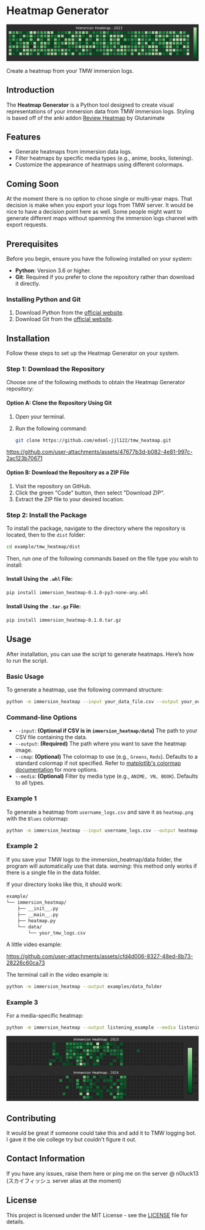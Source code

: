 
# Heatmap Generator

![Introduction to Heatmap Generator](examples/intro.png)

Create a heatmap from your TMW immersion logs.

## Introduction

The **Heatmap Generator** is a Python tool designed to create visual representations of your immersion data from TMW immersion logs. Styling is based off of the anki addon [Review Heatmap](https://ankiweb.net/shared/info/1771074083) by Glutanimate


## Features

- Generate heatmaps from immersion data logs.
- Filter heatmaps by specific media types (e.g., anime, books, listening).
- Customize the appearance of heatmaps using different colormaps.

## Coming Soon

At the moment there is no option to chose single or multi-year maps. That decision is make when you export your logs from TMW server. It would be nice to have a decision point here as well. Some people might want to generate different maps without spamming the immersion logs channel with export requests.

## Prerequisites

Before you begin, ensure you have the following installed on your system:

- **Python**: Version 3.6 or higher.
- **Git**: Required if you prefer to clone the repository rather than download it directly.

### Installing Python and Git

1. Download Python from the [official website](https://www.python.org/downloads/).
2. Download Git from the [official website](https://git-scm.com/).

## Installation

Follow these steps to set up the Heatmap Generator on your system.

### Step 1: Download the Repository

Choose one of the following methods to obtain the Heatmap Generator repository:

#### Option A: Clone the Repository Using Git

1. Open your terminal.
2. Run the following command:

   ```bash
   git clone https://github.com/edsml-jjl122/tmw_heatmap.git
   ```
https://github.com/user-attachments/assets/47677b3d-b082-4e81-997c-2ac123b70671

#### Option B: Download the Repository as a ZIP File

1. Visit the repository on GitHub.
2. Click the green "Code" button, then select "Download ZIP".
3. Extract the ZIP file to your desired location.


### Step 2: Install the Package

To install the package, navigate to the directory where the repository is located, then to the `dist` folder:

```bash
cd example/tmw_heatmap/dist
```

Then, run one of the following commands based on the file type you wish to install:

#### Install Using the `.whl` File:

```bash
pip install immersion_heatmap-0.1.0-py3-none-any.whl
```
#### Install Using the `.tar.gz` File:

```bash
pip install immersion_heatmap-0.1.0.tar.gz
```

## Usage

After installation, you can use the script to generate heatmaps. Here’s how to run the script.

### Basic Usage

To generate a heatmap, use the following command structure:

```bash
python -m immersion_heatmap --input your_data_file.csv --output your_output_file.png
```

### Command-line Options

- `--input`: **(Optional if CSV is in `immersion_heatmap/data`)** The path to your CSV file containing the data.
- `--output`: **(Required)** The path where you want to save the heatmap image.
- `--cmap`: **(Optional)** The colormap to use (e.g., `Greens`, `Reds`). Defaults to a standard colormap if not specified. Refer to [matplotlib's colormap documentation](https://matplotlib.org/stable/users/explain/colors/colormaps.html) for more options.
- `--media`: **(Optional)** Filter by media type (e.g., `ANIME, VN, BOOK`). Defaults to all types.

### Example 1

To generate a heatmap from `username_logs.csv` and save it as `heatmap.png` with the `Blues` colormap:

```bash
python -m immersion_heatmap --input username_logs.csv --output heatmap --cmap Blues
```
### Example 2
If you save your TMW logs to the immersion_heatmap/data folder, the program will automatically use that data.
_warning_: this method only works if there is a single file in the data folder.

If your directory looks like this, it should work:
```
example/
└── immersion_heatmap/
    ├── __init__.py
    ├── __main__.py
    ├── heatmap.py
    └── data/
        └── your_tmw_logs.csv
```
A little video example:

https://github.com/user-attachments/assets/cfd4d006-8327-48ed-8b73-28226c60ca73

The terminal call in the video example is:

```bash
python -m immersion_heatmap --output examples/data_folder
```

### Example 3

For a media-specific heatmap:

```bash
python -m immersion_heatmap --output listening_example --media listening
```
![listening_example](examples/listening_example.png)

## Contributing

It would be great if someone could take this and add it to TMW logging bot. I gave it the ole college try but couldn't figure it out.

## Contact Information

If you have any issues, raise them here or ping me on the server @ n0luck13 (スカイフィッシュ server alias at the moment)

## License

This project is licensed under the MIT License - see the [LICENSE](LICENSE) file for details.
